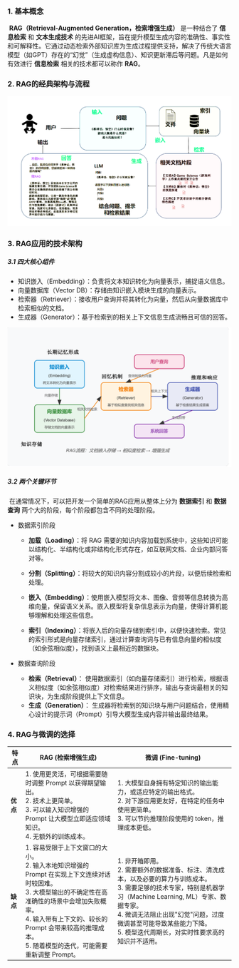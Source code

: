 ### 1. 基本概念

​    **RAG（Retrieval-Augmented Generation，检索增强生成）** 是一种结合了 **信息检索** 和 **文本生成技术** 的先进AI框架，旨在提升模型生成内容的准确性、事实性和可解释性。它通过动态检索外部知识库为生成过程提供支持，解决了传统大语言模型（如GPT）存在的“幻觉”（生成虚构信息）、知识更新滞后等问题。凡是如何有效进行  **信息检索**  相关的技术都可以称作 **RAG**。



### 2. RAG的经典架构与流程

![image-20250415194313733](./assets/image-20250415194313733.png)

### 3. RAG应用的技术架构

#####     3.1 四大核心组件

   - 知识嵌入（Embedding）：负责将文本知识转化为向量表示，捕捉语义信息。
   - 向量数据库（Vector DB）：存储由知识嵌入模块生成的向量表示。
   - 检索器（Retriever）：接收用户查询并将其转化为向量，然后从向量数据库中检索相似的文档。
   - 生成器（Generator）：基于检索到的相关上下文信息生成流畅且可信的回答。

![20250415_200349_image.png](./assets/20250415_200349_image.png)

#####     3.2 两个关键环节  

​       在通常情况下，可以把开发一个简单的RAG应用从整体上分为 **数据索引** 和 **数据查询** 两个大的阶段，每个阶段都包含不同的处理阶段。

   - 数据索引阶段

     + **加载（Loading）**：将 RAG 需要的知识内容加载到系统中，这些知识可能以结构化、半结构化或非结构化形式存在，如互联网文档、企业内部问答对等。

     + **分割（Splitting）**：将较大的知识内容分割成较小的片段，以便后续检索和处理。

     + **嵌入（Embedding）**：使用嵌入模型将文本、图像、音频等信息转换为高维向量，保留语义关系。嵌入模型将复杂信息表示为向量，使得计算机能够理解和处理这些信息。

     + **索引（Indexing）**：将嵌入后的向量存储到索引中，以便快速检索。常见的索引形式是向量存储索引，通过计算查询词与已有信息向量的相似度（如余弦相似度），找到语义上最相近的数据块。

  - 数据查询阶段

     + **检索（Retrieval）**： 使用数据索引（如向量存储索引）进行检索，根据语义相似度（如余弦相似度）对检索结果进行排序，输出与查询最相关的知识块，为生成阶段提供上下文信息。
     + **生成（Generation）**： 生成器将检索到的知识块与用户问题结合，使用精心设计的提示词（Prompt）引导大模型生成内容并输出最终结果。



### 4. RAG与微调的选择

| 特点 | RAG (检索增强生成) | 微调 (Fine-tuning) |
|---|---|---|
| **优点** | 1. 使用更灵活，可根据需要随时调整 Prompt 以获得期望输出。<br>2. 技术上更简单。<br>3. 可以输入知识增强的 Prompt 让大模型立即适应领域知识。<br>4. 无额外的训练成本。 | 1. 大模型自身拥有特定知识的输出能力，或适应特定的输出格式。<br>2. 对下游应用更友好，在特定的任务中使用更简单。<br>3. 可以节约推理阶段使用的 token，推理成本更低。 |
| **缺点** | 1. 容易受限于上下文窗口的大小。<br>2. 输入本地知识增强的 Prompt 在实现上下文连续对话时较困难。<br>3. 大模型输出的不确定性在高准确性的场景中会增加失败概率。<br>4. 输入带有上下文的、较长的 Prompt 会带来较高的推理成本。<br>5. 随着模型的迭代，可能需要重新调整 Prompt。 | 1. 非开箱即用。<br>2. 需要额外的数据准备、标注、清洗成本，以及必要的算力与训练成本。<br>3. 需要足够的技术专家，特别是机器学习（Machine Learning, ML）专家、数据专家。<br>4. 微调无法阻止出现"幻觉"问题，过度微调甚至可能导致某些能力下降。<br>5. 模型迭代周期长，对实时性要求高的知识并不适用。 |

